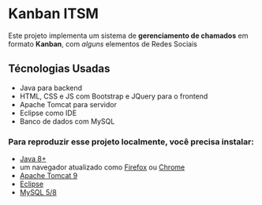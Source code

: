 # Kanban ITSM
Este projeto implementa um sistema de **gerenciamento de chamados** em formato **Kanban**, com _alguns_ elementos de Redes Sociais

## Técnologias Usadas
- Java para backend
- HTML, CSS e JS com Bootstrap e JQuery para o frontend
- Apache Tomcat para servidor
- Eclipse como IDE
- Banco de dados com MySQL

### Para reproduzir esse projeto localmente, você precisa instalar:
- [Java 8+](https://www.oracle.com/java/technologies/javase-jdk8-downloads.html)
- um navegador atualizado como [Firefox](https://firefox.com) ou [Chrome](https://www.google.com/chrome/)
- [Apache Tomcat 9](https://tomcat.apache.org/download-90.cgi)
- [Eclipse](https://www.eclipse.org/downloads/)
- [MySQL 5/8](https://dev.mysql.com/downloads/mysql/)
